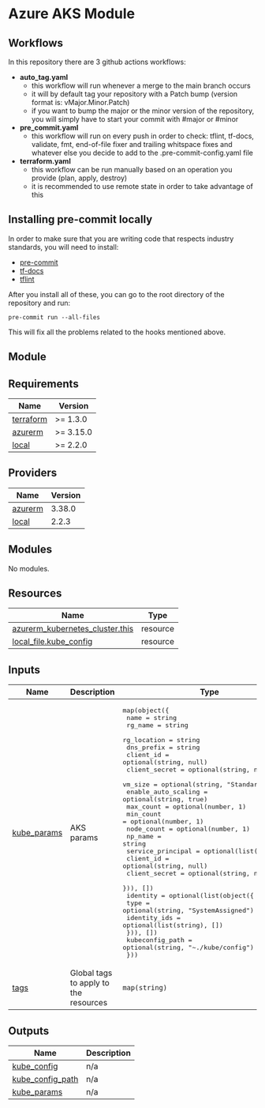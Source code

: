 # Azure AKS Module
## Workflows
In this repository there are 3 github actions workflows:
- **auto_tag.yaml**
    - this workflow will run whenever a merge to the main branch occurs
    - it will by default tag your repository with a Patch bump (version format is: vMajor.Minor.Patch)
    - if you want to bump the major or the minor version of the repository, you will simply have to start your commit with #major or #minor
- **pre_commit.yaml**
    - this workflow will run on every push in order to check: tflint, tf-docs, validate, fmt, end-of-file fixer and trailing whitspace fixes and whatever else you decide to add to the .pre-commit-config.yaml file
- **terraform.yaml**
    - this workflow can be run manually based on an operation you provide (plan, apply, destroy)
    - it is recommended to use remote state in order to take advantage of this

## Installing pre-commit locally
In order to make sure that you are writing code that respects industry standards, you will need to install:
- [pre-commit](https://pre-commit.com)
- [tf-docs](https://github.com/terraform-docs/terraform-docs)
- [tflint](https://github.com/terraform-linters/tflint)

After you install all of these, you can go to the root directory of the repository and run:

`pre-commit run --all-files`

This will fix all the problems related to the hooks mentioned above.

## Module
<!-- BEGINNING OF PRE-COMMIT-TERRAFORM DOCS HOOK -->
## Requirements

| Name | Version |
|------|---------|
| <a name="requirement_terraform"></a> [terraform](#requirement\_terraform) | >= 1.3.0 |
| <a name="requirement_azurerm"></a> [azurerm](#requirement\_azurerm) | >= 3.15.0 |
| <a name="requirement_local"></a> [local](#requirement\_local) | >= 2.2.0 |

## Providers

| Name | Version |
|------|---------|
| <a name="provider_azurerm"></a> [azurerm](#provider\_azurerm) | 3.38.0 |
| <a name="provider_local"></a> [local](#provider\_local) | 2.2.3 |

## Modules

No modules.

## Resources

| Name | Type |
|------|------|
| [azurerm_kubernetes_cluster.this](https://registry.terraform.io/providers/hashicorp/azurerm/latest/docs/resources/kubernetes_cluster) | resource |
| [local_file.kube_config](https://registry.terraform.io/providers/hashicorp/local/latest/docs/resources/file) | resource |

## Inputs

| Name | Description | Type | Default | Required |
|------|-------------|------|---------|:--------:|
| <a name="input_kube_params"></a> [kube\_params](#input\_kube\_params) | AKS params | <pre>map(object({<br>    name                = string<br>    rg_name             = string<br>    rg_location         = string<br>    dns_prefix          = string<br>    client_id           = optional(string, null)<br>    client_secret       = optional(string, null)<br>    vm_size             = optional(string, "Standard_DS2_v2")<br>    enable_auto_scaling = optional(string, true)<br>    max_count           = optional(number, 1)<br>    min_count           = optional(number, 1)<br>    node_count          = optional(number, 1)<br>    np_name             = string<br>    service_principal = optional(list(object({<br>      client_id     = optional(string, null)<br>      client_secret = optional(string, null)<br>    })), [])<br>    identity = optional(list(object({<br>      type         = optional(string, "SystemAssigned")<br>      identity_ids = optional(list(string), [])<br>    })), [])<br>    kubeconfig_path = optional(string, "~./kube/config")<br>  }))</pre> | n/a | yes |
| <a name="input_tags"></a> [tags](#input\_tags) | Global tags to apply to the resources | `map(string)` | `{}` | no |

## Outputs

| Name | Description |
|------|-------------|
| <a name="output_kube_config"></a> [kube\_config](#output\_kube\_config) | n/a |
| <a name="output_kube_config_path"></a> [kube\_config\_path](#output\_kube\_config\_path) | n/a |
| <a name="output_kube_params"></a> [kube\_params](#output\_kube\_params) | n/a |
<!-- END OF PRE-COMMIT-TERRAFORM DOCS HOOK -->
